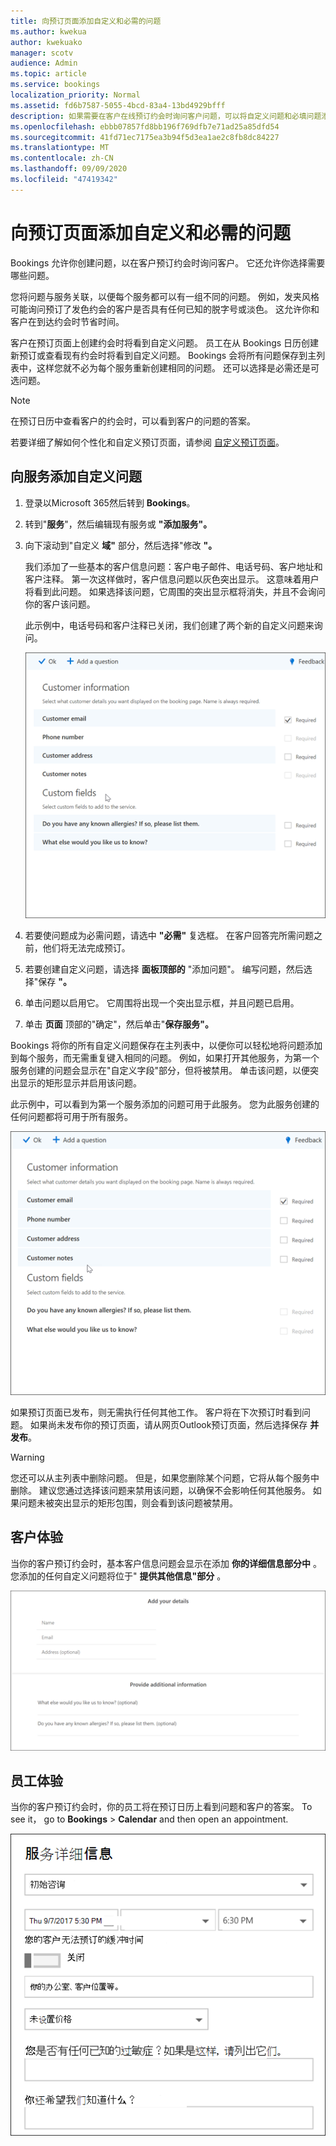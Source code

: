 ```yaml
---
title: 向预订页面添加自定义和必需的问题
ms.author: kwekua
author: kwekuako
manager: scotv
audience: Admin
ms.topic: article
ms.service: bookings
localization_priority: Normal
ms.assetid: fd6b7587-5055-4bcd-83a4-13bd4929bfff
description: 如果需要在客户在线预订约会时询问客户问题，可以将自定义问题和必填问题添加到预订页面。
ms.openlocfilehash: ebbb07857fd8bb196f769dfb7e71ad25a85dfd54
ms.sourcegitcommit: 41fd71ec7175ea3b94f5d3ea1ae2c8fb8dc84227
ms.translationtype: MT
ms.contentlocale: zh-CN
ms.lasthandoff: 09/09/2020
ms.locfileid: "47419342"
---
```

# <a name="add-custom-and-required-questions-to-the-booking-page"></a>向预订页面添加自定义和必需的问题

Bookings 允许你创建问题，以在客户预订约会时询问客户。 它还允许你选择需要哪些问题。

您将问题与服务关联，以便每个服务都可以有一组不同的问题。 例如，发夹风格可能询问预订了发色约会的客户是否具有任何已知的脱字号或淡色。 这允许你和客户在到达约会时节省时间。

客户在预订页面上创建约会时将看到自定义问题。 员工在从 Bookings 日历创建新预订或查看现有约会时将看到自定义问题。 Bookings 会将所有问题保存到主列表中，这样您就不必为每个服务重新创建相同的问题。 还可以选择是必需还是可选问题。

> [!NOTE]
> 在预订日历中查看客户的约会时，可以看到客户的问题的答案。

若要详细了解如何个性化和自定义预订页面，请参阅 [自定义预订页面](customize-booking-page.md)。

## <a name="add-custom-questions-to-your-services"></a>向服务添加自定义问题

1. 登录以Microsoft 365然后转到 **Bookings**。

1. 转到"**服务**"，然后编辑现有服务或 **"添加服务"。**

1. 向下滚动到"自定义 **域"** 部分，然后选择"修改 **"。**

   我们添加了一些基本的客户信息问题：客户电子邮件、电话号码、客户地址和客户注释。 第一次这样做时，客户信息问题以灰色突出显示。 这意味着用户将看到此问题。 如果选择该问题，它周围的突出显示框将消失，并且不会询问你的客户该问题。

   此示例中，电话号码和客户注释已关闭，我们创建了两个新的自定义问题来询问。

   ![自定义问题屏幕的图像](../media/bookings-questions-custom-fields.png)

1. 若要使问题成为必需问题，请选中 **"必需"** 复选框。 在客户回答完所需问题之前，他们将无法完成预订。

1. 若要创建自定义问题，请选择 **面板顶部的** "添加问题"。 编写问题，然后选择"保存 **"。**

1. 单击问题以启用它。 它周围将出现一个突出显示框，并且问题已启用。

1. 单击 **页面** 顶部的"确定"，然后单击"**保存服务"。**

Bookings 将你的所有自定义问题保存在主列表中，以便你可以轻松地将问题添加到每个服务，而无需重复键入相同的问题。 例如，如果打开其他服务，为第一个服务创建的问题会显示在"自定义字段"部分，但将被禁用。 单击该问题，以便突出显示的矩形显示并启用该问题。

此示例中，可以看到为第一个服务添加的问题可用于此服务。 您为此服务创建的任何问题都将可用于所有服务。

   ![针对多个服务显示的问题的图像](../media/bookings-questions-services.png)

如果预订页面已发布，则无需执行任何其他工作。 客户将在下次预订时看到问题。 如果尚未发布你的预订页面，请从网页Outlook预订页面，然后选择保存 **并发布**。

> [!WARNING]
> 您还可以从主列表中删除问题。 但是，如果您删除某个问题，它将从每个服务中删除。 建议您通过选择该问题来禁用该问题，以确保不会影响任何其他服务。 如果问题未被突出显示的矩形包围，则会看到该问题被禁用。

## <a name="customer-experience"></a>客户体验

当你的客户预订约会时，基本客户信息问题会显示在添加 **你的详细信息部分中** 。 您添加的任何自定义问题将位于" **提供其他信息"部分** 。

![启用问题时客户看到的图像](../media/bookings-questions-customer.png)

## <a name="staff-experience"></a>员工体验

当你的客户预订约会时，你的员工将在预订日历上看到问题和客户的答案。 To see it， go to **Bookings** \> **Calendar** and then open an appointment.

![启用问题时员工看到的图像](../media/bookings-questions-staff.png)
